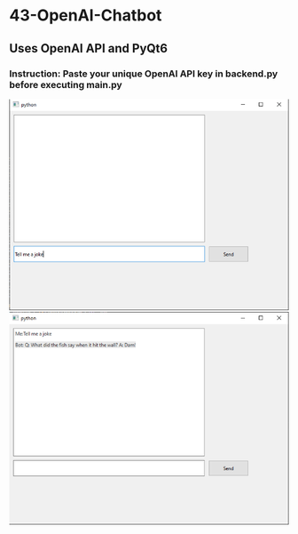 # 43-OpenAI-Chatbot
## Uses OpenAI API and PyQt6
### Instruction: Paste your unique OpenAI API key in backend.py before executing main.py

![alt-text](https://github.com/YashAryanTheCoder/43-OpenAI-Chatbot/blob/main/demo1.png)
![alt-text](https://github.com/YashAryanTheCoder/43-OpenAI-Chatbot/blob/main/demo2.png)
